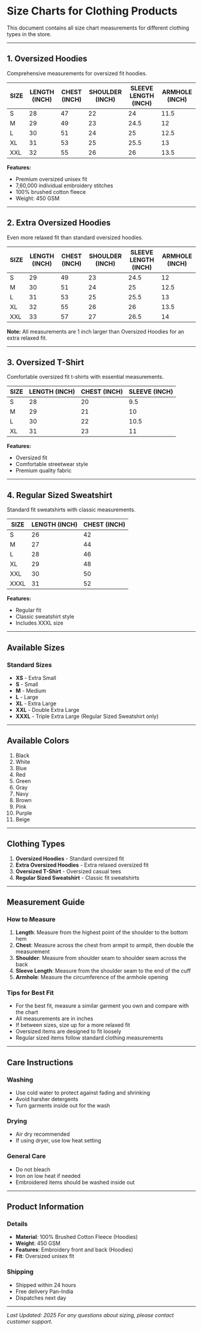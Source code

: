 # Size Charts for Clothing Products

This document contains all size chart measurements for different clothing types in the store.

---

## 1. Oversized Hoodies

Comprehensive measurements for oversized fit hoodies.

| SIZE | LENGTH (INCH) | CHEST (INCH) | SHOULDER (INCH) | SLEEVE LENGTH (INCH) | ARMHOLE (INCH) |
|------|---------------|--------------|-----------------|---------------------|----------------|
| S    | 28            | 47           | 22              | 24                  | 11.5           |
| M    | 29            | 49           | 23              | 24.5                | 12             |
| L    | 30            | 51           | 24              | 25                  | 12.5           |
| XL   | 31            | 53           | 25              | 25.5                | 13             |
| XXL  | 32            | 55           | 26              | 26                  | 13.5           |

**Features:**
- Premium oversized unisex fit
- 7,60,000 individual embroidery stitches
- 100% brushed cotton fleece
- Weight: 450 GSM

---

## 2. Extra Oversized Hoodies

Even more relaxed fit than standard oversized hoodies.

| SIZE | LENGTH (INCH) | CHEST (INCH) | SHOULDER (INCH) | SLEEVE LENGTH (INCH) | ARMHOLE (INCH) |
|------|---------------|--------------|-----------------|---------------------|----------------|
| S    | 29            | 49           | 23              | 24.5                | 12             |
| M    | 30            | 51           | 24              | 25                  | 12.5           |
| L    | 31            | 53           | 25              | 25.5                | 13             |
| XL   | 32            | 55           | 26              | 26                  | 13.5           |
| XXL  | 33            | 57           | 27              | 26.5                | 14             |

**Note:** All measurements are 1 inch larger than Oversized Hoodies for an extra relaxed fit.

---

## 3. Oversized T-Shirt

Comfortable oversized fit t-shirts with essential measurements.

| SIZE | LENGTH (INCH) | CHEST (INCH) | SLEEVE (INCH) |
|------|---------------|--------------|---------------|
| S    | 28            | 20           | 9.5           |
| M    | 29            | 21           | 10            |
| L    | 30            | 22           | 10.5          |
| XL   | 31            | 23           | 11            |

**Features:**
- Oversized fit
- Comfortable streetwear style
- Premium quality fabric

---

## 4. Regular Sized Sweatshirt

Standard fit sweatshirts with classic measurements.

| SIZE | LENGTH (INCH) | CHEST (INCH) |
|------|---------------|--------------|
| S    | 26            | 42           |
| M    | 27            | 44           |
| L    | 28            | 46           |
| XL   | 29            | 48           |
| XXL  | 30            | 50           |
| XXXL | 31            | 52           |

**Features:**
- Regular fit
- Classic sweatshirt style
- Includes XXXL size

---

## Available Sizes

### Standard Sizes
- **XS** - Extra Small
- **S** - Small
- **M** - Medium
- **L** - Large
- **XL** - Extra Large
- **XXL** - Double Extra Large
- **XXXL** - Triple Extra Large (Regular Sized Sweatshirt only)

---

## Available Colors

1. Black
2. White
3. Blue
4. Red
5. Green
6. Gray
7. Navy
8. Brown
9. Pink
10. Purple
11. Beige

---

## Clothing Types

1. **Oversized Hoodies** - Standard oversized fit
2. **Extra Oversized Hoodies** - Extra relaxed oversized fit
3. **Oversized T-Shirt** - Oversized casual tees
4. **Regular Sized Sweatshirt** - Classic fit sweatshirts

---

## Measurement Guide

### How to Measure

1. **Length**: Measure from the highest point of the shoulder to the bottom hem
2. **Chest**: Measure across the chest from armpit to armpit, then double the measurement
3. **Shoulder**: Measure from shoulder seam to shoulder seam across the back
4. **Sleeve Length**: Measure from the shoulder seam to the end of the cuff
5. **Armhole**: Measure the circumference of the armhole opening

### Tips for Best Fit

- For the best fit, measure a similar garment you own and compare with the chart
- All measurements are in inches
- If between sizes, size up for a more relaxed fit
- Oversized items are designed to fit loosely
- Regular sized items follow standard clothing measurements

---

## Care Instructions

### Washing
- Use cold water to protect against fading and shrinking
- Avoid harsher detergents
- Turn garments inside out for the wash

### Drying
- Air dry recommended
- If using dryer, use low heat setting

### General Care
- Do not bleach
- Iron on low heat if needed
- Embroidered items should be washed inside out

---

## Product Information

### Details
- **Material**: 100% Brushed Cotton Fleece (Hoodies)
- **Weight**: 450 GSM
- **Features**: Embroidery front and back (Hoodies)
- **Fit**: Oversized unisex fit

### Shipping
- Shipped within 24 hours
- Free delivery Pan-India
- Dispatches next day

---

*Last Updated: 2025*
*For any questions about sizing, please contact customer support.*

